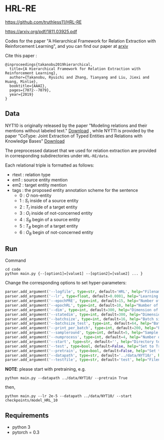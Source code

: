 # HRL-RE

https://github.com/truthless11/HRL-RE

https://arxiv.org/pdf/1811.03925.pdf

Codes for the paper "A Hierarchical Framework for Relation Extraction with Reinforcement Learning", and you can find our paper at [arxiv](https://arxiv.org/abs/1811.03925)

Cite this paper :
```
@inproceedings{takanobu2019hierarchical,
  title={A Hierarchical Framework for Relation Extraction with Reinforcement Learning},
  author={Takanobu, Ryuichi and Zhang, Tianyang and Liu, Jiexi and Huang, Minlie},
  booktitle={AAAI},
  pages={7072--7079},
  year={2019}
}
```

## Data

NYT10 is originally released by the paper "Modeling relations and their mentions without labeled text." [Download](http://iesl.cs.umass.edu/riedel/ecml/) , while NYT11 is provided by the paper "CoType: Joint Extraction of Typed Entities and Relations with Knowledge Bases"  [Download](https://drive.google.com/drive/folders/0B--ZKWD8ahE4UktManVsY1REOUk?usp=sharing) 

The preprocessed dataset that we used for relation extraction are provided in corresponding subdirectories under ``HRL-RE/data``. 

Each relational triple is formatted as follows:

- rtext : relation type
- em1 : source entity mention
- em2 : target entity mention
- tags : the proposed entity annotation scheme for the sentence
  - 0 :  $O$ non-entity 
  - 1 : $S_I$ inside of a source entity
  - 2 : $T_I$ inside of a target entity
  - 3 : $O_I$ inside of not-concerned entity
  - 4 : $S_B$ begin of a source entity
  - 5 : $T_B$ begin of a target entity
  - 6 : $O_B$ begin of not-concerned entity

## Run

Command

```
cd code
python main.py {--[option1]=[value1] --[option2]=[value2] ... }
```

Change the corresponding options to set hyper-parameters:

```python
parser.add_argument('--logfile', type=str, default='HRL', help="Filename of log file")
parser.add_argument('--lr', type=float, default=0.0001, help="Learning rate")
parser.add_argument('--epochPRE', type=int, default=15, help="Number of epoch on pretraining")
parser.add_argument('--epochRL', type=int, default=10, help="Number of epoch on training with RL")
parser.add_argument('--dim', type=int, default=300, help="Dimension of hidden layer")
parser.add_argument('--statedim', type=int, default=300, help="Dimension of state")
parser.add_argument('--batchsize', type=int, default=16, help="Batch size on training")
parser.add_argument('--batchsize_test', type=int, default=64, help="Batch size on testing")
parser.add_argument('--print_per_batch', type=int, default=200, help="Print results every XXX batches")
parser.add_argument('--sampleround', type=int, default=5, help="Sample round in RL")
parser.add_argument('--numprocess', type=int, default=4, help="Number of process")
parser.add_argument('--start', type=str, default='', help="Directory to load model")
parser.add_argument('--test', type=bool, default=False, help="Set to True to inference")
parser.add_argument('--pretrain', type=bool, default=False, help="Set to True to pretrain")
parser.add_argument('--datapath', type=str, default='../data/NYT10/', help="Data directory")
parser.add_argument('--testfile', type=str, default='test', help="Filename of test file")
```
**NOTE**: please start with pretraining, e.g.

    python main.py --datapath ../data/NYT10/ --pretrain True

then,

    python main.py --lr 2e-5 --datapath ../data/NYT10/ --start checkpoints/model_HRL_10


## Requirements

- python 3
- pytorch = 0.3 